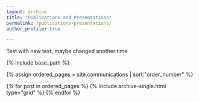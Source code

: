 ```yaml
---
layout: archive
title: "Publications and Presentations"
permalink: /publications-presentations/
author_profile: true

---
```


Test with new text, maybe changed another time

<nbsp>

{% include base_path %}

{% assign ordered_pages = site.communications | sort:"order_number" %}

{% for post in ordered_pages %}
  {% include archive-single.html type="grid" %}
{% endfor %}

